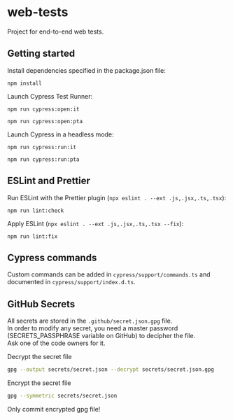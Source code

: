 # web-tests

Project for end-to-end web tests.

## Getting started

Install dependencies specified in the package.json file:

```shell
npm install
```

Launch Cypress Test Runner:

```shell
npm run cypress:open:it
```
```shell
npm run cypress:open:pta
```

Launch Cypress in a headless mode:

```shell
npm run cypress:run:it
```
```shell
npm run cypress:run:pta
```

## ESLint and Prettier

Run ESLint with the Prettier plugin (`npx eslint . --ext .js,.jsx,.ts,.tsx`):

```shell
npm run lint:check
```

Apply ESLint (`npx eslint . --ext .js,.jsx,.ts,.tsx --fix`):

```shell
npm run lint:fix
```

## Cypress commands

Custom commands can be added in `cypress/support/commands.ts` and documented in `cypress/support/index.d.ts`.

## GitHub Secrets
All secrets are stored in the `.github/secret.json.gpg` file.  
In order to modify any secret, you need a master password (SECRETS_PASSPHRASE variable on GitHub) to decipher the file.  
Ask one of the code owners for it.

Decrypt the secret file
```bash
gpg --output secrets/secret.json --decrypt secrets/secret.json.gpg
```
Encrypt the secret file
```bash
gpg --symmetric secrets/secret.json
```
Only commit encrypted gpg file!
